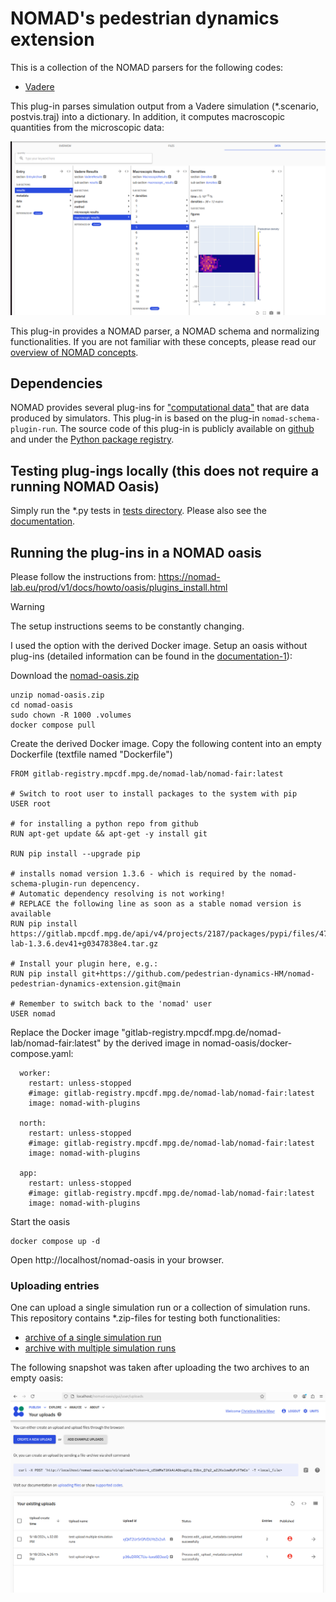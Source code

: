 # NOMAD's pedestrian dynamics extension 

This is a collection of the NOMAD parsers for the following codes:
- [Vadere](https://www.vadere.org)

This plug-in parses simulation output from a Vadere simulation (*.scenario, postvis.traj) into a dictionary.
In addition, it computes macroscopic quantities from the microscopic data:


![img.png](docs/images/macroscopic_qunatities.png)




This plug-in provides a NOMAD parser, a NOMAD schema and normalizing functionalities.
If you are not familiar with these concepts, please read our [overview of NOMAD concepts](docs/concepts/plugin_types_and_data_processing.md).


## Dependencies

NOMAD provides several plug-ins for ["computational data"](https://nomad-lab.eu/prod/v1/docs/examples/computational_data/schema_plugins.html) that are data produced by simulators.
This plug-in is based on the plug-in ```nomad-schema-plugin-run```. 
The source code of this plug-in is publicly available on [github](https://github.com/nomad-coe/nomad-schema-plugin-run) 
and under the [Python package registry](https://pypi.org/project/nomad-schema-plugin-run/).






## Testing plug-ings locally (this does not require a running NOMAD Oasis)

Simply run the *.py tests in [tests directory](tests).
Please also see the [documentation](docs/index.md).


## Running the plug-ins in a NOMAD oasis

Please follow the instructions from: https://nomad-lab.eu/prod/v1/docs/howto/oasis/plugins_install.html

> [!WARNING]
> The setup instructions seems to be constantly changing.

I used the option with the derived Docker image.
Setup an oasis without plug-ins (detailed information can be found in the [documentation-1](https://nomad-lab.eu/prod/v1/docs/howto/oasis/install.html)):

Download the [nomad-oasis.zip](https://nomad-lab.eu/prod/v1/docs/assets/nomad-oasis.zip)
```
unzip nomad-oasis.zip
cd nomad-oasis
sudo chown -R 1000 .volumes
docker compose pull
```

Create the derived Docker image. Copy the following content into an empty Dockerfile (textfile named "Dockerfile") 

```
FROM gitlab-registry.mpcdf.mpg.de/nomad-lab/nomad-fair:latest

# Switch to root user to install packages to the system with pip
USER root

# for installing a python repo from github
RUN apt-get update && apt-get -y install git

RUN pip install --upgrade pip

# installs nomad version 1.3.6 - which is required by the nomad-schema-plugin-run depencency. 
# Automatic dependency resolving is not working! 
# REPLACE the following line as soon as a stable nomad version is available
RUN pip install https://gitlab.mpcdf.mpg.de/api/v4/projects/2187/packages/pypi/files/472e0cb3bc16d51251a84464686db9e1ce80791a945ffa5faa3e69ee869b6012/nomad-lab-1.3.6.dev41+g0347838e4.tar.gz

# Install your plugin here, e.g.:
RUN pip install git+https://github.com/pedestrian-dynamics-HM/nomad-pedestrian-dynamics-extension.git@main

# Remember to switch back to the 'nomad' user
USER nomad
```

Replace the Docker image "gitlab-registry.mpcdf.mpg.de/nomad-lab/nomad-fair:latest" by the derived image in nomad-oasis/docker-compose.yaml:

```
  worker:
    restart: unless-stopped
    #image: gitlab-registry.mpcdf.mpg.de/nomad-lab/nomad-fair:latest
    image: nomad-with-plugins

  north:
    restart: unless-stopped
    #image: gitlab-registry.mpcdf.mpg.de/nomad-lab/nomad-fair:latest
    image: nomad-with-plugins

  app:
    restart: unless-stopped
    #image: gitlab-registry.mpcdf.mpg.de/nomad-lab/nomad-fair:latest
    image: nomad-with-plugins
```

Start the oasis
```
docker compose up -d
```
Open http://localhost/nomad-oasis in your browser.

### Uploading entries

One can upload a single simulation run or a collection of simulation runs. 
This repository contains *.zip-files for testing both functionalities:
- [archive of a single simulation run](tests/data/basic_2_density_discrete_ca_2024-09-23_15-52-24.887.zip)
- [archive with multiple simulation runs](tests/data/several_simulation_runs.zip)

The following snapshot was taken after uploading the two archives to an empty oasis:

![single_and_multiple_runs.png](docs/images/single_and_multiple_runs.png)









